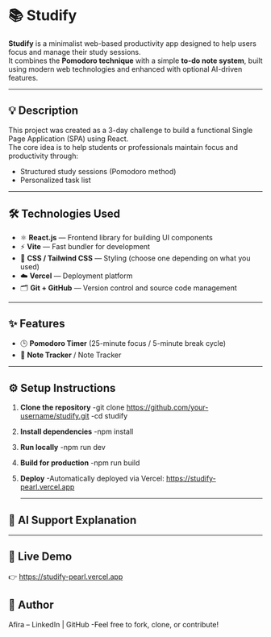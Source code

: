 # 📚 Studify

**Studify** is a minimalist web-based productivity app designed to help users focus and manage their study sessions.  
It combines the **Pomodoro technique** with a simple **to-do note system**, built using modern web technologies and enhanced with optional AI-driven features.

---

## 💡 Description

This project was created as a 3-day challenge to build a functional Single Page Application (SPA) using React.  
The core idea is to help students or professionals maintain focus and productivity through:
- Structured study sessions (Pomodoro method)
- Personalized task list

---

## 🛠️ Technologies Used

- ⚛️ **React.js** — Frontend library for building UI components  
- ⚡ **Vite** — Fast bundler for development  
- 🎨 **CSS / Tailwind CSS** — Styling (choose one depending on what you used)  
- ☁️ **Vercel** — Deployment platform  
- 🗂️ **Git + GitHub** — Version control and source code management  

---

## ✨ Features

- 🕒 **Pomodoro Timer** (25-minute focus / 5-minute break cycle)
- 📝 **Note Tracker** / Note Tracker

---

## ⚙️ Setup Instructions

1. **Clone the repository**
   -git clone https://github.com/your-username/studify.git
   -cd studify
2. **Install dependencies**
   -npm install
3. **Run locally**
   -npm run dev
4. **Build for production**
   -npm run build
5. **Deploy**
   -Automatically deployed via Vercel: https://studify-pearl.vercel.app

   ---

## 🤖 AI Support Explanation

---

## 🔗 Live Demo
👉 https://studify-pearl.vercel.app


## 🙋 Author
Afira – LinkedIn | GitHub
-Feel free to fork, clone, or contribute!


